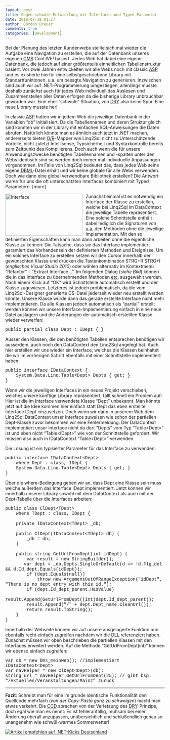 ```yaml
---
layout: post
title: Gegen schwüle Entwicklung mit Interfaces und Typed Parameter
date: 2010-07-18 01:17
author: Gordon Breuer
comments: true
categories: [Development]
---
```

<p>Bei der Planung des letzten Kundenwebs stellte sich mal wieder die Aufgabe eine Navigation zu erstellen, die auf der Datenbank unseres eigenen <acronym title="Content Management System">CMS</acronym> ConLIVE! basiert. Jedes Web hat dabei eine eigene Datenbank, die jedoch auf einer größtenteils einheitlichen Tabellenstruktur basiert. Vor zwei Jahren entwickelten wir alle Webs noch mit classic <acronym title="Active Server Pages">ASP</acronym> und es existierte hierfür eine selbstgeschriebene Library mit Standartfunktionen, u.a. um besagte Navigation zu generieren. Inzwischen sind auch wir auf .NET-Programmierung umgestiegen, allerdings musste deshalb zunächst auch für jedes Web individuell das Auslesen und Zusammenstellen aller Daten erfolgen da die bisherige Library unbrauchbar geworden war. Eine eher “schwüle” Situation, von <acronym title="Don&#39;t Repeat Yourself">DRY</acronym> also keine Spur. Eine neue Library musste her!</p>  <p>In classic <acronym title="Active Server Pages">ASP</acronym> hatten wir in jedem Web die jeweilige Datenbank in der Variablen “db” initialisiert. Da die Tabellennamen und deren Struktur gleich sind konnten wir in der Library mit einfachen SQL-Anweisungen die Daten abrufen. Natürlich könnte man es ähnlich auch jetzt in .NET machen, andererseits bieten <acronym title="Object Relational">O/R</acronym>-Mapper wie Linq2Sql nicht zu Unterschätzende Vorteile, nicht zuletzt Intellisense, Typsicherheit und Syntaxkontrolle bereits zum Zeitpunkt des Kompilierens. Doch auch wenn die für unsere Anwendungszwecke benötigten Tabellennamen und -spalten unter den Webs identisch sind so werden doch immer mal individuelle Anpassungen vorgenommen. Im Falle von Linq2Sql bedeutet das, dass jedes Web seine eigene <acronym title="Database Markup Language">DBML</acronym>-Datei erhält und wir keine globale für alle Webs verwenden. Doch wie dann eine global verwendbare Bibliothek erstellen? Die Antwort waren für uns die oft unterschätzten Interfaces kombiniert mit Typed Parametern. [more]</p>  <p><a href="http://static.gordon-breuer.de/img/2587c089214e_C401/interface.png"><img style="border-right-width: 0px; margin: 0px 10px 0px 0px; display: inline; border-top-width: 0px; border-bottom-width: 0px; border-left-width: 0px" title="interface" border="0" alt="interface" align="left" src="http://anheledirwp.blob.core.windows.net/wordpress/2010/07/interface_thumb.png" width="244" height="133" /></a> Zunächst einmal ist es notwendig ein Interface der Klasse zu erstellen, welche bei Linq2Sql im DataContext die jeweilige Tabelle repräsentiert. Eine solche Schnittstelle enthält dabei lediglich die Signaturen von <abbr title="unter anderem">u.a. </abbr>den Methoden ohne die jeweilige Implementation. Mit den so definierten Eigenschaften kann man dann arbeiten ohne die eigentliche Klasse zu kennen: Die Tatsache, dass sie das Interface implementiert garantiert das Vorhandensein der definierten Methoden und Ereignisse. Um ein solches Interface zu erstellen setzen wir den Cursor innerhalb der gewünschten Klasse und drücken die Tastenkombination STRG+R STRG+I (<em>englisches Visual Studio 2010</em>) oder wählen alternativ im Kontextmenü “Refactor” – “Extract Interface…”. Im folgenden Dialog (<em>siehe Bild</em>) können die in das Interface zu übernehmenden Methoden <abbr title="et cetera">etc.</abbr> ausgewählt werden. Nach einem Klick auf “OK” wird Schnittstelle automatisch erstellt und der Klasse zugewiesen. Letzteres ist jedoch problematisch, da die vom Linq2Sql-Designer generierte CS-Datei jederzeit wieder neu erstellt werden könnte. Unsere Klasse würde dann das gerade erstellte Interface nicht mehr implementieren. Da alle Klassen jedoch automatisch als “partial” erstellt werden können wir unsere Interface-Implementierung einfach in eine neue Datei auslagern und die Änderungen der automatisch erstellten Klasse wieder verwerfen:</p>  <p><font face="Courier New">public partial class Dept : IDept { }</font></p>  <p>Ausser den Klassen, die den benötigten Tabellen entsprechen benötigen wir ausserdem, auch noch den DataContext den Linq2Sql angelegt hat. Auch hier erstellen wir uns wieder ein Interface, welches die Klassen beinhaltet die wir im vorherigen Schritt ebenfalls mit einer Schnittstelle implementiert haben:</p>  <p><font face="Courier New">public interface IDataContext {      <br />&#160;&#160;&#160; System.Data.Linq.Table&lt;Dept&gt; Depts { get; }       <br />}</font></p>  <p>Wenn wir die jeweiligen Interfaces in ein neues Projekt verschieben, welches unsere künftige Library repräsentiert, fällt schnell ein Problem auf: Hier ist die im Interface verwendete Klasse “Dept” unbekannt. Man könnte jetzt auf die Idee kommen hier einfach statt Dept das eben erstellte Interface IDept einzusetzen. Doch wenn wir dann in unserem Web dem Linq2Sql DataContext unser Interface zuweisen wie schon der partiellen Dept-Klasse zuvor bekommen wir eine Fehlermeldung: Der DataContext implementiert unser Interface nicht da dort “Depts” vom Typ “Table&lt;Dept&gt;” ist und eben nicht “Table&lt;IDept&gt;” wie von der Schnittstelle gefordert. Wir müssen also auch in IDataContext “Table&lt;Dept&gt;” verwenden.</p>  <p>Die Lösung ist ein typisierter Parameter für das Interface zu verwenden:</p>  <p><font face="Courier New">public interface IDataContext&lt;Dept&gt;      <br />&#160;&#160;&#160; where Dept : class, IDept {       <br />&#160;&#160;&#160; System.Data.Linq.Table&lt;Dept&gt; Depts { get; }       <br />}</font></p>  <p>Über die where-Bedingung geben wir an, dass Dept eine Klasse sein muss welche außerdem das Interface IDept implementiert. Jetzt können wir innerhalb unserer Library sowohl mit dem DataContext als auch mit der Dept-Tabelle über die Interfaces arbeiten:</p>  <p><font face="Courier New">public class ClDept&lt;TDept&gt;      <br />&#160;&#160;&#160; where TDept : class, IDept {       <br />      <br />&#160;&#160;&#160; private IDataContext&lt;TDept&gt; _db;       <br />      <br />&#160;&#160;&#160; public ClDept(IDataContext&lt;TDept&gt; db) {       <br />&#160;&#160;&#160;&#160;&#160;&#160;&#160; _db = db;       <br />&#160;&#160;&#160; }       <br />      <br />&#160;&#160;&#160; public string GetUrlFromDept(int idDept) {       <br />&#160;&#160;&#160;&#160;&#160;&#160;&#160; var result = new StringBuilder();       <br />&#160;&#160;&#160;&#160;&#160;&#160; var dept = _db.Depts.SingleOrDefault(d =&gt; !d.Flg_del &amp;&amp; d.Id_dept.Equals(idDept));       <br />&#160;&#160;&#160;&#160;&#160;&#160;&#160; if (dept.Equals(null))       <br />&#160;&#160;&#160;&#160;&#160;&#160;&#160;&#160;&#160;&#160;&#160; throw new ArgumentOutOfRangeException(&quot;idDept&quot;, &quot;There is no dept entry with this id.&quot;);       <br />&#160;&#160;&#160;&#160;&#160;&#160;&#160; if (dept.Id_dept_parent.HasValue)       <br />&#160;&#160;&#160;&#160;&#160;&#160;&#160;&#160;&#160;&#160;&#160; result.Append(GetUrlFromDept((int)dept.Id_dept_parent));       <br />&#160;&#160;&#160;&#160;&#160;&#160;&#160; result.Append(&quot;/&quot; + dept.Dept_name.CleanUrl());       <br />&#160;&#160;&#160;&#160;&#160;&#160;&#160; return result.ToString();       <br />&#160;&#160;&#160; }       <br />}</font></p>  <p>Innerhalb der Webseite können wir auf unsere ausgelagerte Funktion nun ebenfalls recht einfach zugreifen nachdem wir die <acronym title="Dynamic Link Library">DLL</acronym> referenziert haben. Zunächst müssen wir oben beschrieben die partiellen Klassen mit den Interfaces erweitert werden. Auf die Methode “GetUrlFromDept(int)” können wir ebenso einfach zugreifen:</p>  <p align="left"><font face="Courier New">var db = new Dms_meinweb(); //implementiert IDataContext&lt;Dept&gt;      <br />var navHelper = new ClDept&lt;Dept&gt;(db);       <br />string url = navHelper.GetUrlFromDept(25); // gibt bsp. “/Aktuelles/Veranstaltungen/Mainz” zurück</font></p>  <p>   <hr /><strong>Fazit</strong>: Schreibt man für eine im grunde identische Funktionalität den Quellcode mehrfach (<em>von der Copy-Pasta ganz zu schweigen</em>) macht man etwas verkehrt. Die <acronym title="Clean Code Developer">CCD</acronym> sprechen von der Verletzung des <acronym title="Don&#39;t repeat yourself">DRY</acronym>-Prinzips, doch egal wie man es nennt: Es ist fehleranfällig, mühsam bei einer Änderung überall anzupassen, unübersichtlich und schlußendlich genau so unangenehm wie schwül-warmes Sommerwetter! </p>  <a target="_blank" href="http://dotnet-kicks.de/kick/?url=http://old.gordon-breuer.de/post/2010/07/17/Gegen-schwule-Entwicklung-mit-Interfaces-und-Typed-Parameter.aspx&amp;title=Gegen schwüle Entwicklung mit Interfaces und Typed Parameter">
                    <img src="http://dotnet-kicks.de/Services/Images/KickItImageGenerator.ashx?url=http://old.gordon-breuer.de/post/2010/07/17/Gegen-schwule-Entwicklung-mit-Interfaces-und-Typed-Parameter.aspx" border="0" alt="Artikel empfehlen auf .NET-Kicks Deutschland" />
                  </a>
